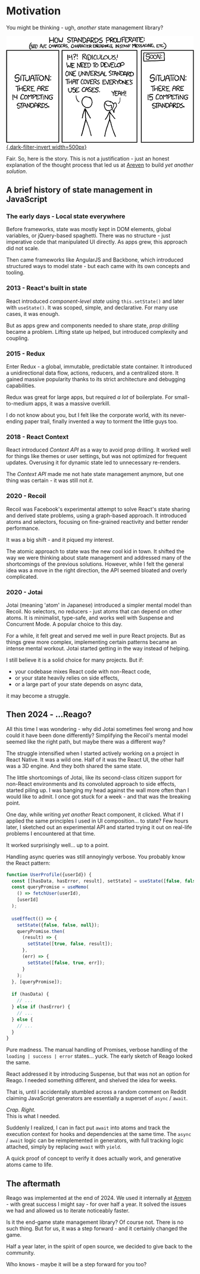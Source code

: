# Motivation

You might be thinking - ugh, _another_ state management library?

[![XKCD #927: Standards](./xkcd_927.png){.dark-filter-invert width=500px}](https://xkcd.com/927/)

Fair. So, here is the story. This is not a justification - just an honest explanation of the thought
process that led us at [Areven](https://areven.com) to build _yet another solution_.


## A brief history of state management in JavaScript

### The early days - Local state everywhere

Before frameworks, state was mostly kept in DOM elements, global variables, or jQuery-based spaghetti.
There was no structure - just imperative code that manipulated UI directly. As apps grew, this approach did
not scale.

Then came frameworks like AngularJS and Backbone, which introduced structured ways to model state - but each
came with its own concepts and tooling.

### 2013 - React's built in state

React introduced _component-level state_ using `this.setState()` and later with `useState()`. It was scoped, simple,
and declarative. For many use cases, it was enough.

But as apps grew and components needed to share state, _prop drilling_ became a problem. Lifting state up helped,
but introduced complexity and coupling.

### 2015 - Redux

Enter Redux - a global, immutable, predictable state container. It introduced a unidirectional data flow, actions,
reducers, and a centralized store. It gained massive popularity thanks to its strict architecture and debugging
capabilities.

Redux was great for large apps, but required _a lot_ of boilerplate. For small-to-medium apps, it was
a massive overkill.

I do not know about you, but I felt like the corporate world, with its never-ending paper trail, finally invented
a way to torment the little guys too.

### 2018 - React Context

React introduced _Context API_ as a way to avoid prop drilling. It worked well for things like themes or user
settings, but was not optimized for frequent updates. Overusing it for dynamic state led to unnecessary re-renders.

The _Context API_ made me not hate state management anymore, but one thing was certain - it was still not _it_.

### 2020 - Recoil

Recoil was Facebook's experimental attempt to solve React's state sharing and derived state problems, using a
graph-based approach. It introduced atoms and selectors, focusing on fine-grained reactivity and better render
performance.

It was a big shift - and it piqued my interest.

The atomic approach to state was the new cool kid in town. It shifted the way we were thinking about state
management and addressed many of the shortcomings of the previous solutions. However, while I felt the general
idea was a move in the right direction, the API seemed bloated and overly complicated.

### 2020 - Jotai

Jotai (meaning 'atom' in Japanese) introduced a simpler mental model than Recoil. No selectors, no reducers -
just atoms that can depend on other atoms. It is minimalist, type-safe, and works well with Suspense and Concurrent
Mode. A popular choice to this day.

For a while, it felt great and served me well in pure React projects. But as things grew more complex, implementing
certain patterns became an intense mental workout. Jotai started getting in the way instead of helping.

I still believe it is a solid choice for many projects. But if:

* your codebase mixes React code with non-React code,
* or your state heavily relies on side effects,
* or a large part of your state depends on async data,

it may become a struggle.


## Then 2024 - ...Reago?

All this time I was wondering - why did Jotai sometimes feel wrong and how could it have been done differently?
Simplifying the Recoil's mental model seemed like the right path, but maybe there was a different way?

The struggle intensified when I started actively working on a project in React Native. It was a wild one.
Half of it was the React UI, the other half was a 3D engine. And they both shared the same state.

The little shortcomings of Jotai, like its second-class citizen support for non-React environments and its
convoluted approach to side effects, started piling up. I was banging my head against the wall more often
than I would like to admit. I once got stuck for a week - and that was the breaking point.

One day, while writing _yet another_ React component, it clicked. What if I applied the same principles I used
in UI composition... to state? Few hours later, I sketched out an experimental API and started trying it out on
real-life problems I encountered at that time.

It worked surprisingly well... up to a point.

Handling async queries was still annoyingly verbose. You probably know the React pattern:

```ts
function UserProfile({userId}) {
  const [[hasData, hasError, result], setState] = useState([false, false, null]);
  const queryPromise = useMemo(
    () => fetchUser(userId),
    [userId]
  );

  useEffect(() => {
    setState({false, false, null});
    queryPromise.then(
      (result) => {
        setState([true, false, result]);
      },
      (err) => {
        setState([false, true, err]);
      }
    );
  }, [queryPromise]);

  if (hasData) {
    // ...
  } else if (hasError) {
    // ...
  } else {
    // ...
  }
}
```

Pure madness. The manual handling of Promises, verbose handling of the `loading | success | error`
states... yuck. The early sketch of Reago looked the same.

React addressed it by introducing Suspense, but that was not an option for Reago. I needed something
different, and shelved the idea for weeks.

That is, until I accidentally stumbled across a random comment on Reddit claiming JavaScript generators
are essentially a superset of `async` / `await`.

_Crap. Right._ \
This is what I needed.

Suddenly I realized, I can in fact put `await` into atoms and track the execution context
for hooks and dependencies at the same time. The `async` / `await` logic can be reimplemented in generators,
with full tracking logic attached, simply by replacing `await` with `yield`.

A quick proof of concept to verify it does actually work, and generative atoms came to life.


## The aftermath

Reago was implemented at the end of 2024. We used it internally at [Areven](https://areven.com) - with
great success I might say - for over half a year. It solved the issues we had and allowed us to iterate
noticeably faster.

Is it the end-game state management library? Of course not. There is no such thing. But for us,
it was a step forward - and it certainly changed the game.

Half a year later, in the spirit of open source, we decided to give back to the community.

Who knows - maybe it will be a step forward for you too?
